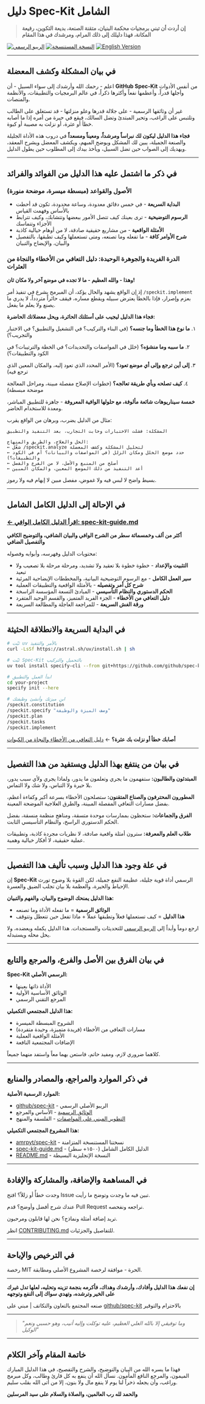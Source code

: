 # دليل Spec-Kit الشامل

> **إن أردت أن تبني برمجيات محكمة البنيان، متقنة الصنعة، بديعة التكوين، رفيعة المكانة، فهذا دليلك إلى ذلك المرام، ومرشدك في هذا المقام**

[![الريبو الرسمي](https://img.shields.io/badge/مبني%20على-github%2Fspec--kit-blue)](https://github.com/github/spec-kit)
[![النسخة المستنسخة](https://img.shields.io/badge/Fork-amrpyt%2Fspec--kit-green)](https://github.com/amrpyt/spec-kit)
[![English Version](https://img.shields.io/badge/English-README-orange)](./README.md)

---

## في بيان المشكلة وكشف المعضلة

اعلم - رحمك الله وأرشدك إلى سواء السبيل - أن **GitHub Spec-Kit** من أنفس الأدوات وأجلها قدراً، وأعظمها نفعاً وأكثرها ذكراً، في عالم البرمجيات والتطبيقات، والأنظمة والمنصات.

غير أن وثائقها الرسمية - على جلالة قدرها وعلو منزلتها - قد تستغلق على الطالب وتلتبس على الراغب، وتحير المبتدئ وتضل السالك، فيقع في حيرة من أمره إذا ما أصابه خطأ أو عثرة، أو نزلت به مصيبة أو كبوة.

**فجاء هذا الدليل ليكون لك نبراساً ومرشداً، ومعيناً ومسعداً** في دروب هذه الأداة الجليلة والصنعة الجميلة، يبين لك المشكل ويوضح المبهم، ويكشف المعضل ويشرح المعقد، ويهديك إلى الصواب حين تضل السبيل، ويأخذ بيدك إلى المطلوب حين يطول الدليل.

---

## في ذكر ما اشتمل عليه هذا الدليل من الفوائد والفرائد

### الأصول والقواعد (مبسطة ميسرة، موضحة منورة)

- **البداية السريعة** - في خمس دقائق معدودة، وساعة محدودة، تكون قد أحطت بالأساس وفهمت القياس
- **الرسوم التوضيحية** - ترى بعينك كيف تتصل الأمور ببعضها وتتشابك، وكيف تترابط الأجزاء وتتماسك
- **الأمثلة الواقعية** - من مشاريع حقيقية صادقة، لا من أوهام خيالية كاذبة
- **شرح الأوامر كافة** - ما تفعله وما تصنعه، ومتى تستعملها وكيف تطبقها، بالتفصيل والبيان، والإيضاح والتبيان

### الدرة الفريدة والجوهرة الوحيدة: دليل التعافي من الأخطاء والنجاة من العثرات

**وهذا - والله العظيم - ما لا تجده في موضع آخر ولا مكان ثان!**

إذ إن الواقع يشهد والحال يؤكد، أن المبرمج يشرع في تنفيذ أمر `/speckit.implement` بعزم وإصرار، فإذا بالخطأ يعترض سبيله ويقطع مساره، فيقف حائراً متردداً، لا يدري ما يصنع ولا يعلم ما يفعل.

**فجاء هذا الدليل ليجيب على أسئلتك الحائرة، ويحل معضلاتك الحاضرة:**

١. **ما نوع هذا الخطأ وما جنسه؟** (في البناء والتركيب؟ في التشغيل والتطبيق؟ في الاختبار والتجريب؟)

٢. **ما سببه وما منشؤه؟** (خلل في المواصفات والتحديدات؟ في الخطة والترتيبات؟ في الكود والتطبيقات؟)

٣. **إلى أين ترجع وإلى أي موضع تعود؟** (الأمر المحدد الذي تعود إليه، والمكان المعين الذي ترجع فيه)

٤. **كيف تصلحه وبأي طريقة تعالجه؟** (خطوات الإصلاح مفصلة مبينة، ومراحل المعالجة موضحة مبسطة)

**خمسة سيناريوهات شائعة مألوفة، مع حلولها الوافية المعروفة** - جاهزة للتطبيق المباشر، ومعدة للاستخدام الحاضر.

مثال من الدليل يضرب، وبرهان من الواقع يقرب:
```
المشكلة: فشلت الاختبارات وخابت التجارب، بعد التنفيذ والتطبيق

الحل والعلاج، والطريق والمنهاج:
← شغّل /speckit.analyze لتحليل المشكلة وكشف المعضلة
← حدد موضع الخلل ومكان الزلل (في المواصفات والبيانات؟ أم في الكود والتطبيقات؟)
← أصلح من المنبع والأصل، لا من الفرع والفصل
← أعد التنفيذ من ذلك الموضع المعين، والمكان المبين
```

بسيط واضح لا لبس فيه ولا غموض، مفصل مبين لا إبهام فيه ولا رموز.

---

## في الإحالة إلى الدليل الكامل الشامل

### [← اقرأ الدليل الكامل الوافي: spec-kit-guide.md](./spec-kit-guide.md)

**أكثر من ألف وخمسمائة سطر من الشرح الوافي والبيان الشافي، والتوضيح الكافي والتفصيل الضافي**

محتويات الدليل وفهرسه، وأبوابه وفصوله:

- **التثبيت والإعداد** - خطوة خطوة بلا تعقيد ولا تشديد، ومرحلة مرحلة بلا تصعيب ولا تبعيد
- **سير العمل الكامل** - مع الرسوم التوضيحية البيانية، والمخططات الإيضاحية المرئية
- **شرح كل أمر وتفصيله** - بالأمثلة الواقعية والتطبيقات العملية
- **الحكم الدستوري والنظام التأسيسي** - المبادئ التسعة المؤسسة الراسخة
- **دليل التعافي من الأخطاء** - الجزء الفريد المتميز، والقسم الوحيد المتفرد
- **ورقة الغش السريعة** - للمراجعة العاجلة والمطالعة السريعة

---

## في البداية السريعة والانطلاقة الحثيثة

```bash
# ثبّت uv بالأمر والتنفيذ
curl -LsSf https://astral.sh/uv/install.sh | sh

# ثبّت Spec-Kit بالتحميل والتركيب
uv tool install specify-cli --from git+https://github.com/github/spec-kit.git

# ابدأ العمل والتطبيق
cd your-project
specify init --here

# ابنِ ميزتك وأنشئ وظيفتك
/speckit.constitution
/speckit.specify "وصف الميزة والوظيفة"
/speckit.plan
/speckit.tasks
/speckit.implement
```

**أصابك خطأ أو نزلت بك عثرة؟** ← [دليل التعافي من الأخطاء والنجاة من الكبوات](./spec-kit-guide.md#error-recovery--debugging-guide)

---

## في بيان من ينتفع بهذا الدليل ويستفيد من هذا التفصيل

**المبتدئون والطالبون:** ستفهمون ما يجري وتعلمون ما يدور، ولماذا يجري ولأي سبب يدور، بلا حيرة ولا التباس، ولا شك ولا التماس.

**المطورون المحترفون والصناع المتقنون:** ستصلحون الأخطاء بسرعة أكبر وكفاءة أعظم، بفضل مسارات التعافي المفصلة المبينة، والطرق العلاجية الموضحة المعينة.

**الفرق والجماعات:** ستحظون بممارسات موحدة متسقة، ومناهج منظمة منسقة، بفضل الحكم الدستوري الراسخ، والنظام التأسيسي الثابت.

**طلاب العلم والمعرفة:** سترون أمثلة واقعية صادقة، لا نظريات مجردة كاذبة، وتطبيقات عملية حقيقية، لا أفكار خيالية وهمية.

---

## في علة وجود هذا الدليل وسبب تأليف هذا التفصيل

إن **Spec-Kit** الرسمي أداة قوية جليلة، عظيمة النفع جميلة، لكن القوة بلا وضوح تورث الإحباط والحيرة، والعظمة بلا بيان تجلب الضيق والعسرة.

**هذا الدليل يمنحك الوضوح والبيان، والفهم والتبيان:**
- **الوثائق الرسمية** = ما تفعله الأداة وما تصنعه
- **هذا الدليل** = كيف تستعملها فعلاً وتطبقها عملاً + ماذا تفعل حين تتعطل وتتوقف

ارجع دوماً وأبداً إلى [الريبو الرسمي](https://github.com/github/spec-kit) للتحديثات والمستجدات. هذا الدليل يكمله ويعضده، ولا يحل محله ويستبدله.

---

## في بيان الفرق بين الأصل والفرع، والمرجع والتابع

**Spec-Kit الرسمي الأصلي:**
- الأداة ذاتها بعينها
- الوثائق الأساسية الأولية
- المرجع التقني الرسمي

**هذا الدليل المجتمعي التكميلي:**
- الشروح المبسطة الميسرة
- مسارات التعافي من الأخطاء (فريدة متميزة، وحيدة متفردة)
- الأمثلة الواقعية العملية
- الإضافات المجتمعية النافعة

كلاهما ضروري لازم، ومفيد حاتم، فاستعن بهما معاً واستفد منهما جميعاً.

---

## في ذكر الموارد والمراجع، والمصادر والمنابع

**الموارد الرسمية الأصلية:**
- [github/spec-kit](https://github.com/github/spec-kit) - الريبو الأصلي الرسمي
- [الوثائق الرسمية](https://github.com/github/spec-kit/blob/main/README.md) - الأساس والمرجع
- [التطوير المبني على المواصفات](https://github.com/github/spec-kit/blob/main/spec-driven.md) - الفلسفة والمنهج

**هذا المشروع المجتمعي التكميلي:**
- [amrpyt/spec-kit](https://github.com/amrpyt/spec-kit) - نسختنا المستنسخة المتزامنة
- [spec-kit-guide.md](./spec-kit-guide.md) - الدليل الكامل الشامل (١٥٠٠+ سطر)
- [README.md](./README.md) - النسخة الإنجليزية البسيطة

---

## في المساهمة والإضافة، والمشاركة والإفادة

وجدت خطأً أو زللاً؟ افتح Issue تبين فيه ما وجدت وتوضح ما رأيت.

عندك شرح أفضل وأوضح؟ قدم Pull Request نراجعه ونفحصه.

تريد إضافة أمثلة ونماذج؟ نحن لها قابلون ومرحبون.

انظر [CONTRIBUTING.md](./CONTRIBUTING.md) للتفاصيل والجزئيات.

---

## في الترخيص والإباحة

رخصة MIT الحرة - موافقة لرخصة المشروع الأصلي ومطابقة.

---

**إن نفعك هذا الدليل وأفادك، وأرشدك وهداك، فأكرمه بنجمة تزينه وتحليه، لعلها تدل غيرك على الخير وترشده، وتهدي سواك إلى النفع وتوجهه**

صنعه المجتمع بالتعاون والتكاتف | مبني على [github/spec-kit](https://github.com/github/spec-kit) بالاحترام والتوقير

---

> *"وما توفيقي إلا بالله العلي العظيم، عليه توكلت وإليه أنيب، وهو حسبي ونعم الوكيل"*

---

## خاتمة المقام وآخر الكلام

فهذا ما يسره الله من البيان والتوضيح، والشرح والتفصيح، في هذا الدليل المبارك الميمون، والمرجع النافع المأمون. نسأل الله أن ينفع به كل قارئ وطالب، وكل مبرمج وراغب، وأن يجعله ذخراً لنا يوم لا ينفع مال ولا بنون، إلا من أتى الله بقلب سليم.

**والحمد لله رب العالمين، والصلاة والسلام على سيد المرسلين**
